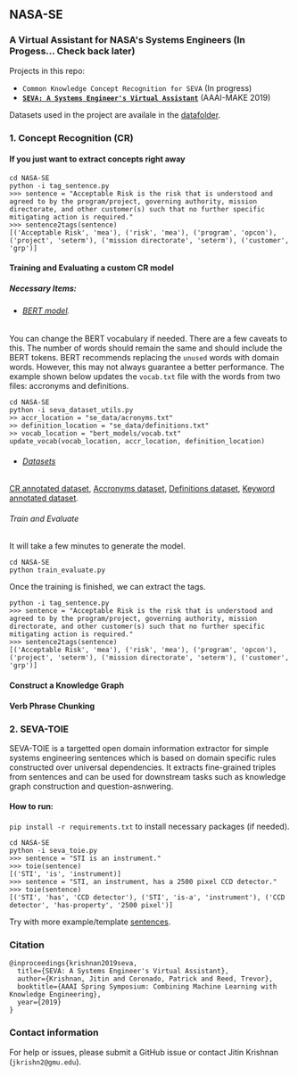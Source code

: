 ## NASA-SE

### A Virtual Assistant for NASA's Systems Engineers (In Progess... Check back later)

Projects in this repo:
*   `Common Knowledge Concept Recognition for SEVA` (In progress)
*   **[`SEVA: A Systems Engineer's Virtual Assistant`](http://ceur-ws.org/Vol-2350/paper3.pdf)** (AAAI-MAKE 2019)

Datasets used in the project are availale in the [datafolder](https://github.com/jitinkrishnan/NASA-SE/blob/master/se_data). 

### 1. Concept Recognition (CR)

#### If you just want to extract concepts right away

```
cd NASA-SE
python -i tag_sentence.py
>>> sentence = "Acceptable Risk is the risk that is understood and agreed to by the program/project, governing authority, mission directorate, and other customer(s) such that no further specific mitigating action is required."
>>> sentence2tags(sentence)
[('Acceptable Risk', 'mea'), ('risk', 'mea'), ('program', 'opcon'), ('project', 'seterm'), ('mission directorate', 'seterm'), ('customer', 'grp')]

```
#### Training and Evaluating a custom CR model

##### Necessary Items:
* ###### [BERT model](https://github.com/jitinkrishnan/NASA-SE/blob/master/bert_models).
You can change the BERT vocabulary if needed. There are a few caveats to this. The number of words should remain the same and should include the BERT tokens. BERT recommends replacing the `unused` words with domain words. However, this may not always guarantee a better performance. The example shown below updates the ```vocab.txt``` file with the words from two files: accronyms and definitions.
```
cd NASA-SE
python -i seva_dataset_utils.py
>> accr_location = "se_data/acronyms.txt"
>> definition_location = "se_data/definitions.txt"
>> vocab_location = "bert_models/vocab.txt"
update_vocab(vocab_location, accr_location, definition_location)
```
* ###### [Datasets](https://github.com/jitinkrishnan/NASA-SE/blob/master/se_data)
[CR annotated dataset](https://github.com/jitinkrishnan/NASA-SE/blob/master/se_data/se_ner_annotated.tsv), 
[Accronyms dataset](https://github.com/jitinkrishnan/NASA-SE/blob/master/se_data/acronyms.txt),
[Definitions dataset](https://github.com/jitinkrishnan/NASA-SE/blob/master/se_data/definitions.txt),
[Keyword annotated dataset](https://github.com/jitinkrishnan/NASA-SE/blob/master/se_data/keywords2annotate.txt).

###### Train and Evaluate
It will take a few minutes to generate the model.
```
cd NASA-SE
python train_evaluate.py
```
Once the training is finished, we can extract the tags.
```
python -i tag_sentence.py
>>> sentence = "Acceptable Risk is the risk that is understood and agreed to by the program/project, governing authority, mission directorate, and other customer(s) such that no further specific mitigating action is required."
>>> sentence2tags(sentence)
[('Acceptable Risk', 'mea'), ('risk', 'mea'), ('program', 'opcon'), ('project', 'seterm'), ('mission directorate', 'seterm'), ('customer', 'grp')]
```

#### Construct a Knowledge Graph

#### Verb Phrase Chunking

### 2. SEVA-TOIE
SEVA-TOIE is a targetted open domain information extractor for simple systems engineering sentences which is based on domain specific rules constructed over universal dependencies. It extracts fine-grained triples from sentences and can be used for downstream tasks such as knowledge graph construction and question-asnwering.

#### How to run:

```pip install -r requirements.txt``` to install necessary packages (if needed).

```
cd NASA-SE
python -i seva_toie.py
>>> sentence = "STI is an instrument."
>>> toie(sentence)
[('STI', 'is', 'instrument)]
>>> sentence = "STI, an instrument, has a 2500 pixel CCD detector."
>>> toie(sentence)
[('STI', 'has', 'CCD detector'), ('STI', 'is-a', 'instrument'), ('CCD detector', 'has-property', '2500 pixel')]
```
Try with more example/template [sentences](https://github.com/jitinkrishnan/NASA-SE/blob/master/se_data/seva-toie-sentences.txt).

### Citation
```
@inproceedings{krishnan2019seva,
  title={SEVA: A Systems Engineer's Virtual Assistant},
  author={Krishnan, Jitin and Coronado, Patrick and Reed, Trevor},
  booktitle={AAAI Spring Symposium: Combining Machine Learning with Knowledge Engineering},
  year={2019}
}
```

### Contact information

For help or issues, please submit a GitHub issue or contact Jitin Krishnan (`jkrishn2@gmu.edu`).
